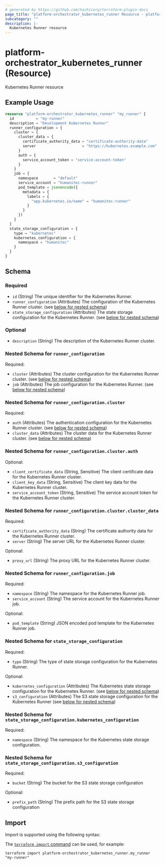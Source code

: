 ```yaml
---
# generated by https://github.com/hashicorp/terraform-plugin-docs
page_title: "platform-orchestrator_kubernetes_runner Resource - platform-orchestrator"
subcategory: ""
description: |-
  Kubernetes Runner resource
---
```


# platform-orchestrator_kubernetes_runner (Resource)

Kubernetes Runner resource

## Example Usage

```terraform
resource "platform-orchestrator_kubernetes_runner" "my_runner" {
  id          = "my-runner"
  description = "Development Kubernetes Runner"
  runner_configuration = {
    cluster = {
      cluster_data = {
        certificate_authority_data = "certificate-authority-data"
        server                     = "https://kubernetes.example.com"
      }
      auth = {
        service_account_token = "service-account-token"
      }
    }
    job = {
      namespace       = "default"
      service_account = "humanitec-runner"
      pod_template = jsonencode({
        metadata = {
          labels = {
            "app.kubernetes.io/name" = "humanitec-runner"
          }
        }
      })
    }
  }
  state_storage_configuration = {
    type = "kubernetes"
    kubernetes_configuration = {
      namespace = "humanitec"
    }
  }
}
```

<!-- schema generated by tfplugindocs -->
## Schema

### Required

- `id` (String) The unique identifier for the Kubernetes Runner.
- `runner_configuration` (Attributes) The configuration of the Kubernetes Runner cluster. (see [below for nested schema](#nestedatt--runner_configuration))
- `state_storage_configuration` (Attributes) The state storage configuration for the Kubernetes Runner. (see [below for nested schema](#nestedatt--state_storage_configuration))

### Optional

- `description` (String) The description of the Kubernetes Runner cluster.

<a id="nestedatt--runner_configuration"></a>
### Nested Schema for `runner_configuration`

Required:

- `cluster` (Attributes) The cluster configuration for the Kubernetes Runner cluster. (see [below for nested schema](#nestedatt--runner_configuration--cluster))
- `job` (Attributes) The job configuration for the Kubernetes Runner. (see [below for nested schema](#nestedatt--runner_configuration--job))

<a id="nestedatt--runner_configuration--cluster"></a>
### Nested Schema for `runner_configuration.cluster`

Required:

- `auth` (Attributes) The authentication configuration for the Kubernetes Runner cluster. (see [below for nested schema](#nestedatt--runner_configuration--cluster--auth))
- `cluster_data` (Attributes) The cluster data for the Kubernetes Runner cluster. (see [below for nested schema](#nestedatt--runner_configuration--cluster--cluster_data))

<a id="nestedatt--runner_configuration--cluster--auth"></a>
### Nested Schema for `runner_configuration.cluster.auth`

Optional:

- `client_certificate_data` (String, Sensitive) The client certificate data for the Kubernetes Runner cluster.
- `client_key_data` (String, Sensitive) The client key data for the Kubernetes Runner cluster.
- `service_account_token` (String, Sensitive) The service account token for the Kubernetes Runner cluster.


<a id="nestedatt--runner_configuration--cluster--cluster_data"></a>
### Nested Schema for `runner_configuration.cluster.cluster_data`

Required:

- `certificate_authority_data` (String) The certificate authority data for the Kubernetes Runner cluster.
- `server` (String) The server URL for the Kubernetes Runner cluster.

Optional:

- `proxy_url` (String) The proxy URL for the Kubernetes Runner cluster.



<a id="nestedatt--runner_configuration--job"></a>
### Nested Schema for `runner_configuration.job`

Required:

- `namespace` (String) The namespace for the Kubernetes Runner job.
- `service_account` (String) The service account for the Kubernetes Runner job.

Optional:

- `pod_template` (String) JSON encoded pod template for the Kubernetes Runner job.



<a id="nestedatt--state_storage_configuration"></a>
### Nested Schema for `state_storage_configuration`

Required:

- `type` (String) The type of state storage configuration for the Kubernetes Runner.

Optional:

- `kubernetes_configuration` (Attributes) The Kubernetes state storage configuration for the Kubernetes Runner. (see [below for nested schema](#nestedatt--state_storage_configuration--kubernetes_configuration))
- `s3_configuration` (Attributes) The S3 state storage configuration for the Kubernetes Runner (see [below for nested schema](#nestedatt--state_storage_configuration--s3_configuration))

<a id="nestedatt--state_storage_configuration--kubernetes_configuration"></a>
### Nested Schema for `state_storage_configuration.kubernetes_configuration`

Required:

- `namespace` (String) The namespace for the Kubernetes state storage configuration.


<a id="nestedatt--state_storage_configuration--s3_configuration"></a>
### Nested Schema for `state_storage_configuration.s3_configuration`

Required:

- `bucket` (String) The bucket for the S3 state storage configuration

Optional:

- `prefix_path` (String) The prefix path for the S3 state storage configuration

## Import

Import is supported using the following syntax:

The [`terraform import` command](https://developer.hashicorp.com/terraform/cli/commands/import) can be used, for example:

```shell
terraform import platform-orchestrator_kubernetes_runner.my_runner "my-runner"
```
